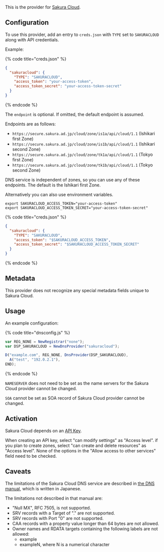 This is the provider for [Sakura Cloud](https://cloud.sakura.ad.jp/).

## Configuration
To use this provider, add an entry to `creds.json` with `TYPE` set to `SAKURACLOUD`
along with API credentials.

Example:

{% code title="creds.json" %}
```json
{
  "sakuracloud": {
    "TYPE": "SAKURACLOUD",
    "access_token": "your-access-token",
    "access_token_secret": "your-access-token-secret"
  }
}
```
{% endcode %}

The `endpoint` is optional. If omitted, the default endpoint is assumed.

Endpoints are as follows:

* `https://secure.sakura.ad.jp/cloud/zone/is1a/api/cloud/1.1` (Ishikari first Zone)
* `https://secure.sakura.ad.jp/cloud/zone/is1b/api/cloud/1.1` (Ishikari second Zone)
* `https://secure.sakura.ad.jp/cloud/zone/tk1a/api/cloud/1.1` (Tokyo first Zone)
* `https://secure.sakura.ad.jp/cloud/zone/tk1b/api/cloud/1.1` (Tokyo second Zone)

DNS service is independent of zones, so you can use any of these endpoints.
The default is the Ishikari first Zone.

Alternatively you can also use environment variables.

```shell
export SAKURACLOUD_ACCESS_TOKEN="your-access-token"
export SAKURACLOUD_ACCESS_TOKEN_SECRET="your-access-token-secret"
```

{% code title="creds.json" %}
```json
{
  "sakuracloud": {
    "TYPE": "SAKURACLOUD",
    "access_token": "$SAKURACLOUD_ACCESS_TOKEN",
    "access_token_secret": "$SAKURACLOUD_ACCESS_TOKEN_SECRET"
  }
}
```
{% endcode %}

## Metadata
This provider does not recognize any special metadata fields unique to
Sakura Cloud.

## Usage
An example configuration:

{% code title="dnsconfig.js" %}
```javascript
var REG_NONE = NewRegistrar("none");
var DSP_SAKURACLOUD = NewDnsProvider("sakuracloud");

D("example.com", REG_NONE, DnsProvider(DSP_SAKURACLOUD),
  A("test", "192.0.2.1"),
END);
```
{% endcode %}

`NAMESERVER` does not need to be set as the name servers for the
Sakura Cloud provider cannot be changed.

`SOA` cannot be set as SOA record of Sakura Cloud provider cannot be changed.

## Activation
Sakura Cloud depends on an [API Key](https://manual.sakura.ad.jp/cloud/api/apikey.html).

When creating an API key, select "can modify settings" as "Access level".
if you plan to create zones, select "can create and delete resources" as
"Access level".
None of the options in the "Allow access to other services" field need
to be checked.

## Caveats
The limitations of the Sakura Cloud DNS service are described in [the DNS manual](https://manual.sakura.ad.jp/cloud/appliance/dns/index.html), which is written in Japanese.

The limitations not described in that manual are:

* "Null MX", RFC 7505, is not supported.
* SRV records with a Target of "." are not supported.
* SRV records with Port "0" are not supported.
* CAA records with a property value longer than 64 bytes are not allowed.
* Owner names and RDATA targets containing the following labels are not allowed:
    * example
    * exampleN, where N is a numerical character

